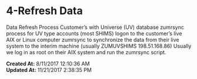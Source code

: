 # 4-Refresh Data

Data Refresh Process Customer’s with Universe (UV) database zumrsync process for UV type accounts (most SHIMS) logon to the customer’s live AIX or Linux computer zumrsync to synchronize the data from their live system to the interim machine (usually ZUMUVSHIMS 198.51.168.86) Usually we log in as root on their AIX system and run the zumrsync script.   

**Created At:** 8/11/2017 12:10:36 AM  
**Updated At:** 11/21/2017 2:38:35 PM  

